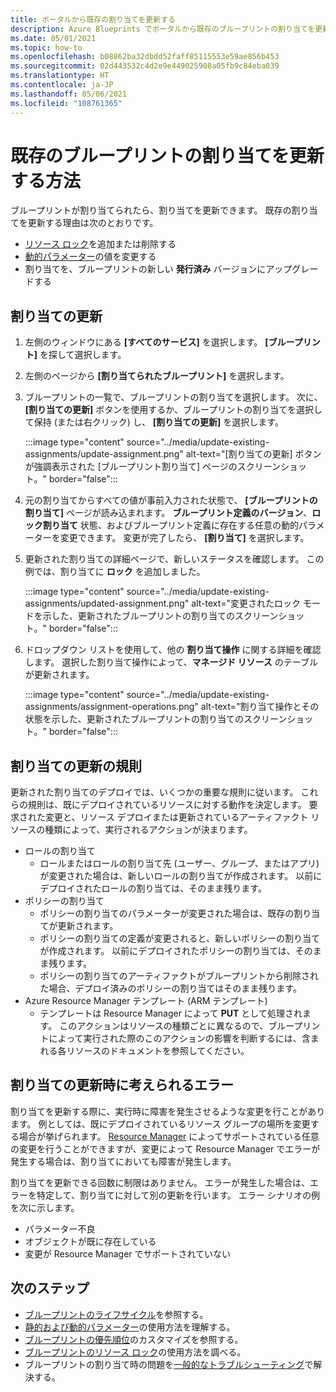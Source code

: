 ```yaml
---
title: ポータルから既存の割り当てを更新する
description: Azure Blueprints でポータルから既存のブループリントの割り当てを更新する方法について説明します。
ms.date: 05/01/2021
ms.topic: how-to
ms.openlocfilehash: b08862ba32dbdd52faff85115553e59ae856b453
ms.sourcegitcommit: 02d443532c4d2e9e449025908a05fb9c84eba039
ms.translationtype: HT
ms.contentlocale: ja-JP
ms.lasthandoff: 05/06/2021
ms.locfileid: "108761365"
---
```

# <a name="how-to-update-an-existing-blueprint-assignment"></a>既存のブループリントの割り当てを更新する方法

ブループリントが割り当てられたら、割り当てを更新できます。 既存の割り当てを更新する理由は次のとおりです。

- [リソース ロック](../concepts/resource-locking.md)を追加または削除する
- [動的パラメーター](../concepts/parameters.md#dynamic-parameters)の値を変更する
- 割り当てを、ブループリントの新しい **発行済み** バージョンにアップグレードする

## <a name="updating-assignments"></a>割り当ての更新

1. 左側のウィンドウにある **[すべてのサービス]** を選択します。 **[ブループリント]** を探して選択します。

1. 左側のページから **[割り当てられたブループリント]** を選択します。

1. ブループリントの一覧で、ブループリントの割り当てを選択します。 次に、 **[割り当ての更新]** ボタンを使用するか、ブループリントの割り当てを選択して保持 (または右クリック) し、 **[割り当ての更新]** を選択します。

   :::image type="content" source="../media/update-existing-assignments/update-assignment.png" alt-text="[割り当ての更新] ボタンが強調表示された [ブループリント割り当て] ページのスクリーンショット。" border="false":::

1. 元の割り当てからすべての値が事前入力された状態で、 **[ブループリントの割り当て]** ページが読み込まれます。 **ブループリント定義のバージョン**、**ロック割り当て** 状態、およびブループリント定義に存在する任意の動的パラメーターを変更できます。 変更が完了したら、 **[割り当て]** を選択します。

1. 更新された割り当ての詳細ページで、新しいステータスを確認します。 この例では、割り当てに **ロック** を追加しました。

   :::image type="content" source="../media/update-existing-assignments/updated-assignment.png" alt-text="変更されたロック モードを示した、更新されたブループリントの割り当てのスクリーンショット。" border="false":::

1. ドロップダウン リストを使用して、他の **割り当て操作** に関する詳細を確認します。 選択した割り当て操作によって、**マネージド リソース** のテーブルが更新されます。

   :::image type="content" source="../media/update-existing-assignments/assignment-operations.png" alt-text="割り当て操作とその状態を示した、更新されたブループリントの割り当てのスクリーンショット。" border="false":::

## <a name="rules-for-updating-assignments"></a>割り当ての更新の規則

更新された割り当てのデプロイでは、いくつかの重要な規則に従います。 これらの規則は、既にデプロイされているリソースに対する動作を決定します。 要求された変更と、リソース デプロイまたは更新されているアーティファクト リソースの種類によって、実行されるアクションが決まります。

- ロールの割り当て
  - ロールまたはロールの割り当て先 (ユーザー、グループ、またはアプリ) が変更された場合は、新しいロールの割り当てが作成されます。 以前にデプロイされたロールの割り当ては、そのまま残ります。
- ポリシーの割り当て
  - ポリシーの割り当てのパラメーターが変更された場合は、既存の割り当てが更新されます。
  - ポリシーの割り当ての定義が変更されると、新しいポリシーの割り当てが作成されます。
    以前にデプロイされたポリシーの割り当ては、そのまま残ります。
  - ポリシーの割り当てのアーティファクトがブループリントから削除された場合、デプロイ済みのポリシーの割り当てはそのまま残ります。
- Azure Resource Manager テンプレート (ARM テンプレート)
  - テンプレートは Resource Manager によって **PUT** として処理されます。 このアクションはリソースの種類ごとに異なるので、ブループリントによって実行された際のこのアクションの影響を判断するには、含まれる各リソースのドキュメントを参照してください。

## <a name="possible-errors-on-updating-assignments"></a>割り当ての更新時に考えられるエラー

割り当てを更新する際に、実行時に障害を発生させるような変更を行ことがあります。 例としては、既にデプロイされているリソース グループの場所を変更する場合が挙げられます。 [Resource Manager](../../../azure-resource-manager/management/overview.md) によってサポートされている任意の変更を行うことができますが、変更によって Resource Manager でエラーが発生する場合は、割り当てにおいても障害が発生します。

割り当てを更新できる回数に制限はありません。 エラーが発生した場合は、エラーを特定して、割り当てに対して別の更新を行います。 エラー シナリオの例を次に示します。

- パラメーター不良
- オブジェクトが既に存在している
- 変更が Resource Manager でサポートされていない

## <a name="next-steps"></a>次のステップ

- [ブループリントのライフサイクル](../concepts/lifecycle.md)を参照する。
- [静的および動的パラメーター](../concepts/parameters.md)の使用方法を理解する。
- [ブループリントの優先順位](../concepts/sequencing-order.md)のカスタマイズを参照する。
- [ブループリントのリソース ロック](../concepts/resource-locking.md)の使用方法を調べる。
- ブループリントの割り当て時の問題を[一般的なトラブルシューティング](../troubleshoot/general.md)で解決する。
